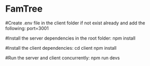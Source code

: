 # FamTree
#Create .env file in the client folder if not exist already and add the following:
port=3001

#Install the server dependencies in the root folder:
npm install

#Install the client dependencies:
cd client
npm install

#Run the server and client concurrently:
npm run devs
